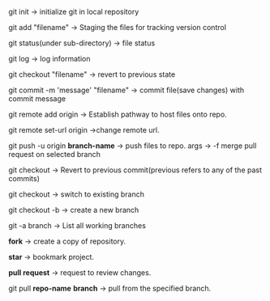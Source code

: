 git init -> initialize git in local repository

git add "filename" -> Staging the files for tracking version control

git status(under sub-directory) -> file status

git log -> log information

git checkout "filename" -> revert to previous state

git commit -m 'message' "filename" -> commit file(save changes) with commit message

git remote add origin <git repo url> -> Establish pathway to host files onto repo.

git remote set-url origin <git repo url> ->change remote url.

git push -u origin <b>branch-name</b> -> push files to repo. args -> -f merge pull request on selected branch

git checkout <commit-id> -> Revert to previous commit(previous refers to any of the past commits)

git checkout <branch-name> -> switch to existing branch

git checkout -b <new-branch> -> create a new branch

git -a branch -> List all working branches

<b>fork</b> -> create a copy of repository. 

<b>star</b> -> bookmark project.

<b>pull request</b> -> request to review changes.

git pull <b>repo-name</b> <b>branch</b> -> pull from the specified branch.
